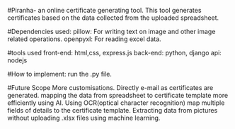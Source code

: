#Piranha- an online certificate generating tool.
This tool generates certificates based on the data collected from the uploaded spreadsheet.

#Dependencies used:
pillow: For writing text on image and other image related operations.
openpyxl: For reading excel data.

#tools used
front-end: html,css, express.js
back-end: python, django
api: nodejs


#How to implement:
run the .py file.


#Future Scope
More customisations.
Directly e-mail as certificates are generated.
mapping the data from spreadsheet to certificate template more efficiently using AI.
Using OCR(optical character recognition) map multiple fields of details to the certificate template.
Extracting data from pictures without uploading .xlsx files using machine learning.

